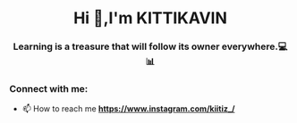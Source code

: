 <h1 align="center">Hi 👋,I'm KITTIKAVIN</h1>
<h3 align="center">Learning is a treasure that will follow its owner everywhere.💻📊</h3>
<h3 align="left">Connect with me:</h3>

- 📫 How to reach me **https://www.instagram.com/kiitiz_/**


<p align="left">
</p>
